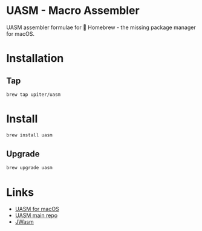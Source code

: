 # UASM - Macro Assembler

UASM assembler formulae for 🍻 Homebrew - the missing package manager for macOS.

# Installation

## Tap

```sh
brew tap upiter/uasm
```

# Install

```sh
brew install uasm
```

## Upgrade

```sh
brew upgrade uasm
```

# Links

- [UASM for macOS](https://github.com/upiter/uasmac)
- [UASM main repo](https://github.com/Terraspace/UASM)
- [JWasm](https://github.com/Baron-von-Riedesel/JWasm)

